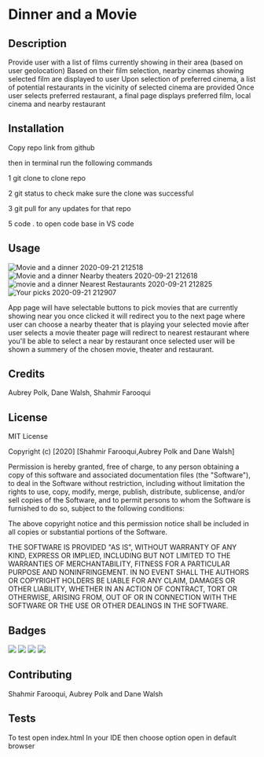 # Dinner and a Movie

## Description

Provide user with a list of films currently showing in their area (based on user geolocation)
Based on their film selection, nearby cinemas showing selected film are displayed to user
Upon selection of preferred cinema, a list of potential restaurants in the vicinity of selected cinema are provided
Once user selects preferred restaurant, a final page displays preferred film, local cinema and nearby restaurant

## Installation

Copy repo link from github

then in terminal run the following commands

1 git clone to clone repo

2 git status to check make sure the clone was successful

3 git pull for any updates for that repo

5 code . to open code base in VS code

## Usage

![Movie and  a dinner 2020-09-21 212518](https://user-images.githubusercontent.com/69514830/93836728-a80a0180-fc51-11ea-807a-24c48aa5f776.jpg)
![Movie and a dinner Nearby theaters  2020-09-21 212618](https://user-images.githubusercontent.com/69514830/93836752-ba843b00-fc51-11ea-925d-90331e06c6bb.jpg)
![movie and a dinner Nearest Restaurants  2020-09-21 212825](https://user-images.githubusercontent.com/69514830/93836808-dee01780-fc51-11ea-85da-1e87e4f37567.jpg)
![Your picks 2020-09-21 212907](https://user-images.githubusercontent.com/69514830/93836821-eb647000-fc51-11ea-9590-024cd5ee0206.jpg)

App page will have selectable buttons to pick movies that are currently showing near you once clicked it will redirect you to the next page where user can choose a nearby theater that is playing your selected movie after user selects a movie theater page will redirect to nearest restaurant where you'll be able to select a near by restaurant once selected user will be shown a summery of the chosen movie, theater and restaurant.

## Credits

Aubrey Polk, Dane Walsh, Shahmir Farooqui

## License

MIT License

Copyright (c) [2020] [Shahmir Farooqui,Aubrey Polk and Dane Walsh]

Permission is hereby granted, free of charge, to any person obtaining a copy
of this software and associated documentation files (the "Software"), to deal
in the Software without restriction, including without limitation the rights
to use, copy, modify, merge, publish, distribute, sublicense, and/or sell
copies of the Software, and to permit persons to whom the Software is
furnished to do so, subject to the following conditions:

The above copyright notice and this permission notice shall be included in all
copies or substantial portions of the Software.

THE SOFTWARE IS PROVIDED "AS IS", WITHOUT WARRANTY OF ANY KIND, EXPRESS OR
IMPLIED, INCLUDING BUT NOT LIMITED TO THE WARRANTIES OF MERCHANTABILITY,
FITNESS FOR A PARTICULAR PURPOSE AND NONINFRINGEMENT. IN NO EVENT SHALL THE
AUTHORS OR COPYRIGHT HOLDERS BE LIABLE FOR ANY CLAIM, DAMAGES OR OTHER
LIABILITY, WHETHER IN AN ACTION OF CONTRACT, TORT OR OTHERWISE, ARISING FROM,
OUT OF OR IN CONNECTION WITH THE SOFTWARE OR THE USE OR OTHER DEALINGS IN THE
SOFTWARE.

## Badges

![](https://img.shields.io/badge/Language-html-brightgreen)
![](https://img.shields.io/badge/Language-HTML-green)
![](https://img.shields.io/badge/Language-CSS-yellowgreen)
![](https://img.shields.io/badge/Language-Jquery-yellow)

## Contributing

Shahmir Farooqui, Aubrey Polk and Dane Walsh

## Tests

To test open index.html In your IDE then choose option
open in default browser
